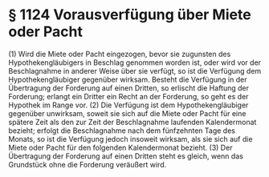 # § 1124 Vorausverfügung über Miete oder Pacht
(1) Wird die Miete oder Pacht eingezogen, bevor sie zugunsten des Hypothekengläubigers in Beschlag genommen worden ist, oder wird vor der Beschlagnahme in anderer Weise über sie verfügt, so ist die Verfügung dem Hypothekengläubiger gegenüber wirksam. Besteht die Verfügung in der Übertragung der Forderung auf einen Dritten, so erlischt die Haftung der Forderung; erlangt ein Dritter ein Recht an der Forderung, so geht es der Hypothek im Range vor.
(2) Die Verfügung ist dem Hypothekengläubiger gegenüber unwirksam, soweit sie sich auf die Miete oder Pacht für eine spätere Zeit als den zur Zeit der Beschlagnahme laufenden Kalendermonat bezieht; erfolgt die Beschlagnahme nach dem fünfzehnten Tage des Monats, so ist die Verfügung jedoch insoweit wirksam, als sie sich auf die Miete oder Pacht für den folgenden Kalendermonat bezieht.
(3) Der Übertragung der Forderung auf einen Dritten steht es gleich, wenn das Grundstück ohne die Forderung veräußert wird.